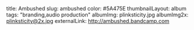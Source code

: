 title: Ambushed
slug: ambushed
color: #5A475E
thumbnailLayout: album
tags: "branding,audio production"
albumImg: plinksticity.jpg
albumImg2x: plinksticity@2x.jpg
externalLink: http://ambushed.bandcamp.com
